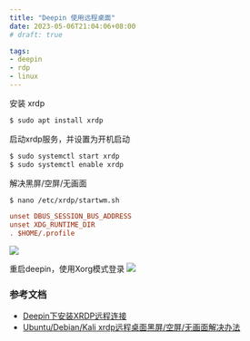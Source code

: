 ```yaml
---
title: "Deepin 使用远程桌面"
date: 2023-05-06T21:04:06+08:00
# draft: true

tags:
- deepin
- rdp
- linux
---
```


安装 xrdp
```bash
$ sudo apt install xrdp
```

启动xrdp服务，并设置为开机启动
```bash
$ sudo systemctl start xrdp
$ sudo systemctl enable xrdp
```

解决黑屏/空屏/无画面
```bash
$ nano /etc/xrdp/startwm.sh
```
```ini
unset DBUS_SESSION_BUS_ADDRESS
unset XDG_RUNTIME_DIR
. $HOME/.profile
```
![](https://pic1.zhimg.com/80/v2-26630883e20c4ef9ffa7beea502ab8dc_720w.webp)

重启deepin，使用Xorg模式登录
![](https://pic2.zhimg.com/80/v2-9d0e56840db9b195ebb2518d9ed42331_720w.webp)

### 参考文档
- [Deepin下安装XRDP远程连接](https://bbs.deepin.org/zh/post/209321)
- [Ubuntu/Debian/Kali xrdp远程桌面黑屏/空屏/无画面解决办法](https://zhuanlan.zhihu.com/p/456814956)
